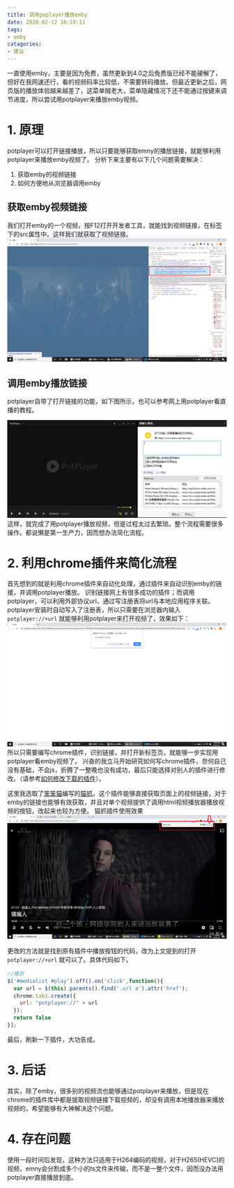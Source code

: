 ```yaml
---
title: 调用poplayer播放emby
date: 2020-02-12 16:19:11
tags:
- emby
catagories:
- 建站
---
```


一直使用emby，主要是因为免费，虽然更新到4.0之后免费版已经不能硬解了，但好在我网速还行，看的视频码率比较低，不需要转码播放。但最近更新之后，网页版的播放体验越来越差了，这菜单贼老大，菜单隐藏情况下还不能通过按键来调节进度，所以尝试用potplayer来播放emby视频。
<!-- more -->

# 1. 原理
potplayer可以打开链接播放，所以只要能够获取emny的播放链接，就能够利用potplayer来播放emby视频了。
分析下来主要有以下几个问题需要解决：

1. 获取emby的视频链接
1. 如何方便地从浏览器调用emby

## 获取emby视频链接
我们打开emby的一个视频，按F12打开开发者工具，就能找到视频链接，在标签下的src属性中。这样我们就获取了视频链接。
<fancybox><img src='\images\调用potplayer播放emby视频\获取视频url.jpg'></fancybox>

## 调用emby播放链接  
potplayer自带了打开链接的功能，如下图所示，也可以参考网上用potplayer看直播的教程。

<fancybox><img src='\images\调用potplayer播放emby视频\potpalyer打开链接示意.png'></fancybox>
这样，就完成了用potplayer播放视频，但是过程太过去繁琐。整个流程需要很多操作。都说懒是第一生产力，因而想办法简化流程。

# 2. 利用chrome插件来简化流程
首先想到的就是利用chrome插件来自动化处理，通过插件来自动识别emby的链接，并调用potplayer播放。
识别链接网上有很多成功的插件；而调用potplayer，可以利用外部协议url，通过写注册表将url与本地应用程序关联。potplayer安装时自动写入了注册表，所以只需要在浏览器内输入 `potplayer://+url` 就能够利用potplayer来打开视频了，效果如下：
<fancybox><img src='\images\调用potplayer播放emby视频\浏览器打开potplayer.png'></fancybox>
所以只需要编写chrome插件，识别链接，并打开新标签页，就能够一步实现用potplayer看emby视频了。
兴奋的我立马开始研究如何写chrome插件，奈何自己没有基础，不会js，折腾了一整晚也没有成功，最后只能选择对别人的插件进行修改。（请参考[如何修改下载的插件](https://cloud.tencent.com/developer/article/1028111)）。

这里我选取了[笨笨猫](https://www.94cat.com/)编写的[猫抓](https://chrome.google.com/webstore/detail/%E7%8C%AB%E6%8A%93/jfedfbgedapdagkghmgibemcoggfppbb?hl=zh-CN)，这个插件能够直接获取页面上的视频链接，对于emby的链接也能够有效获取，并且对单个视频提供了调用html视频播放器播放视频的按钮，改起来也较为方便。
猫抓插件使用效果
<fancybox><img src='\images\调用potplayer播放emby视频\猫抓使用效果.png'></fancybox>

更改的方法就是找到原有插件中播放按钮的代码，改为上文提到的打开 `potplayer://+url` 就可以了。具体代码如下。
```javascript
//播放
$('#medialist #play').off().on('click',function(){
  var url = $(this).parents().find('.url a').attr('href');
  chrome.tabs.create({
    url: "potplayer://" + url
  });
  return false
}];
```

最后，刷新一下插件，大功告成。

# 3. 后话
其实，除了emby，很多别的视频流也能够通过potplayer来播放，但是现在chrome的插件库中都是提取视频链接下载视频的，却没有调用本地播放器来播放视频的，希望能够有大神解决这个问题。

# 4. 存在问题
使用一段时间后发现，这种方法只适用于H264编码的视频，对于H265(HEVC)的视频，emny会分割成多个小的ts文件来传输，而不是一整个文件，因而没办法用potplayer直接播放到底。